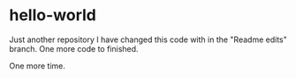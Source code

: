 # hello-world
Just another repository
I have changed this code with in the "Readme edits" branch.
One more code to finished.

One more time.

